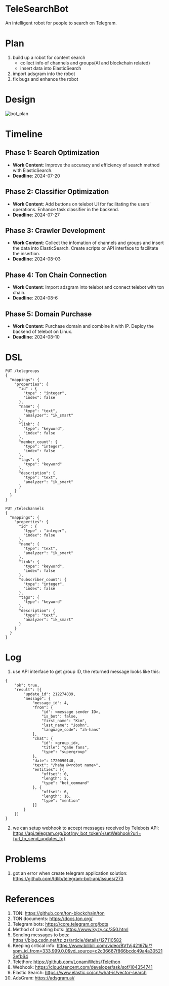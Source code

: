 # TeleSearchBot
An intelligent robot for people to search on Telegram.

# Plan
1. build up a robot for content search
   - collect info of channels and groups(AI and blockchain related)
   - insert data into ElasticSearch
2. import adsgram into the robot
3. fix bugs and enhance the robot

# Design
![bot_plan](https://github.com/hunter2009pf/TeleSearchBot/assets/32154029/4ac387b5-9569-4480-a28b-279b58050367)

# Timeline

## Phase 1: Search Optimization
- **Work Content**: Improve the accuracy and efficiency of search method with ElasticSearch.
- **Deadline**: 2024-07-20

## Phase 2: Classifier Optimization
- **Work Content**: Add buttons on telebot UI for facilitating the users' operations. Enhance task classifier in the backend.
- **Deadline**: 2024-07-27

## Phase 3: Crawler Development
- **Work Content**: Collect the infomation of channels and groups and insert the data into ElasticSearch. Create scripts or API interface to facilitate the insertion.
- **Deadline**: 2024-08-03

## Phase 4: Ton Chain Connection
- **Work Content**: Import adsgram into telebot and connect telebot with ton chain.
- **Deadline**: 2024-08-6

## Phase 5: Domain Purchase
- **Work Content**: Purchase domain and combine it with IP. Deploy the backend of telebot on Linux.
- **Deadline**: 2024-08-10

# DSL
```
PUT /telegroups
{
  "mappings": {
    "properties": {
      "id" : {
        "type" : "integer",
        "index": false
      },
      "name": {
        "type": "text",
        "analyzer": "ik_smart"
      },
      "link": {
        "type": "keyword", 
        "index": false
      },
      "member_count": {
        "type": "integer",
        "index": false
      },
      "tags": {
        "type": "keyword"
      },
      "description": {
        "type": "text",
        "analyzer": "ik_smart"
      }
    }
  }
}

PUT /telechannels
{
  "mappings": {
    "properties": {
      "id" : {
        "type" : "integer",
        "index": false
      },
      "name": {
        "type": "text",
        "analyzer": "ik_smart"
      },
      "link": {
        "type": "keyword", 
        "index": false
      },
      "subscriber_count": {
        "type": "integer",
        "index": false
      },
      "tags": {
        "type": "keyword"
      },
      "description": {
        "type": "text",
        "analyzer": "ik_smart"
      }
    }
  }
}
```

# Log
1. use API interface to get group ID, the returned message looks like this:
```
{
	"ok": true,
	"result": [{
		"update_id": 212274839,
		"message": {
			"message_id": 4,
			"from": {
				"id": <message sender ID>,
				"is_bot": false,
				"first_name": "Kim",
				"last_name": "Joohn",
				"language_code": "zh-hans"
			},
			"chat": {
				"id": <group_id>,
				"title": "game fans",
				"type": "supergroup"
			},
			"date": 1720090140,
			"text": "/haha @<robot name>",
			"entities": [{
				"offset": 0,
				"length": 5,
				"type": "bot_command"
			}, {
				"offset": 6,
				"length": 16,
				"type": "mention"
			}]
		}
	}]
}
```
2. we can setup webhook to accept messages received by Telebots
API: https://api.telegram.org/bot{my_bot_token}/setWebhook?url={url_to_send_updates_to}

# Problems
1. got an error when create telegram application
solution: https://github.com/tdlib/telegram-bot-api/issues/273

# References
1. TON: https://github.com/ton-blockchain/ton
2. TON documents: https://docs.ton.org/
3. Telegram bots: https://core.telegram.org/bots
4. Method of creating bots: https://www.kyzy.cc/350.html
5. Sending messages to bots: https://blog.csdn.net/tz_zs/article/details/127110582
6. Keeping critical info: https://www.bilibili.com/video/BV1Vj42197kj/?spm_id_from=333.999.0.0&vd_source=c2c36667f866bcdc49a4a305213efb64
7. Telethon: https://github.com/LonamiWebs/Telethon
8. Webhook: https://cloud.tencent.com/developer/ask/sof/104354741
9. Elastic Search: https://www.elastic.co/cn/what-is/vector-search
10. AdsGram: https://adsgram.ai/
